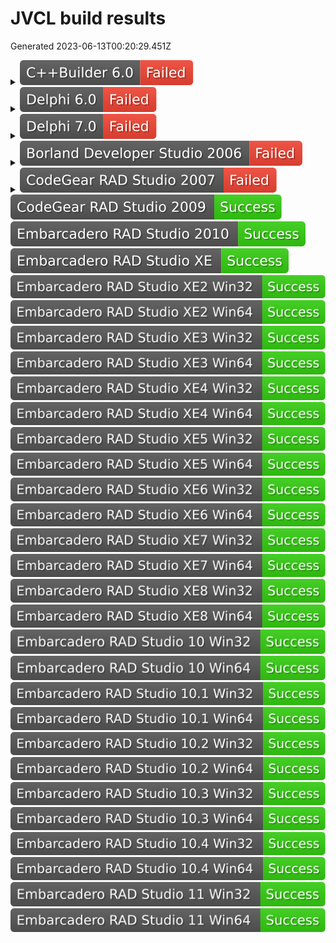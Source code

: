 # JVCL build results

Generated 2023-06-13T00:20:29.451Z

<details>
<summary><img alt="C++Builder 6.0" src="./badges/jvcl_c6.svg"></summary>

```
C:\Prog\build_auto\sources\jvcl\jvcl\run\JvRichEdit.pas (703) - Error: Field or method identifier expected
C:\Prog\build_auto\sources\jvcl\jvcl\run\JvRichEdit.pas (1007) - Fatal: Could not compile used unit '..\..\run\JvFixedEditPopUp.pas'
```

</details>
<details>
<summary><img alt="Delphi 6.0" src="./badges/jvcl_d6.svg"></summary>

```
C:\Prog\build_auto\sources\jvcl\jvcl\run\JvRichEdit.pas (703) - Error: Field or method identifier expected
C:\Prog\build_auto\sources\jvcl\jvcl\run\JvRichEdit.pas (1007) - Fatal: Could not compile used unit '..\..\run\JvFixedEditPopUp.pas'
```

</details>
<details>
<summary><img alt="Delphi 7.0" src="./badges/jvcl_d7.svg"></summary>

```
C:\Prog\build_auto\sources\jvcl\jvcl\run\JvRichEdit.pas (703) - Error: Field or method identifier expected
C:\Prog\build_auto\sources\jvcl\jvcl\run\JvRichEdit.pas (1007) - Fatal: Could not compile used unit '..\..\run\JvFixedEditPopUp.pas'
```

</details>
<details>
<summary><img alt="Borland Developer Studio 2006" src="./badges/jvcl_d10.svg"></summary>

```
C:\Prog\build_auto\sources\jvcl\jvcl\run\JvRichEdit.pas (703) - Error: E2168 Field or method identifier expected
C:\Prog\build_auto\sources\jvcl\jvcl\run\JvRichEdit.pas (1007) - Fatal: F2063 Could not compile used unit '..\..\run\JvFixedEditPopUp.pas'
```

</details>
<details>
<summary><img alt="CodeGear RAD Studio 2007" src="./badges/jvcl_d11.svg"></summary>

```
C:\Prog\build_auto\sources\jvcl\jvcl\run\JvRichEdit.pas (703) - Error: E2168 Field or method identifier expected
C:\Prog\build_auto\sources\jvcl\jvcl\run\JvRichEdit.pas (1007) - Fatal: F2063 Could not compile used unit '..\..\run\JvFixedEditPopUp.pas'
```

</details>
<img alt="CodeGear RAD Studio 2009" src="./badges/jvcl_d12.svg">
<img alt="Embarcadero RAD Studio 2010" src="./badges/jvcl_d14.svg">
<img alt="Embarcadero RAD Studio XE" src="./badges/jvcl_d15.svg">
<img alt="Embarcadero RAD Studio XE2 Win32" src="./badges/jvcl_d16.svg">
<img alt="Embarcadero RAD Studio XE2 Win64" src="./badges/jvcl_d16_x64.svg">
<img alt="Embarcadero RAD Studio XE3 Win32" src="./badges/jvcl_d17.svg">
<img alt="Embarcadero RAD Studio XE3 Win64" src="./badges/jvcl_d17_x64.svg">
<img alt="Embarcadero RAD Studio XE4 Win32" src="./badges/jvcl_d18.svg">
<img alt="Embarcadero RAD Studio XE4 Win64" src="./badges/jvcl_d18_x64.svg">
<img alt="Embarcadero RAD Studio XE5 Win32" src="./badges/jvcl_d19.svg">
<img alt="Embarcadero RAD Studio XE5 Win64" src="./badges/jvcl_d19_x64.svg">
<img alt="Embarcadero RAD Studio XE6 Win32" src="./badges/jvcl_d20.svg">
<img alt="Embarcadero RAD Studio XE6 Win64" src="./badges/jvcl_d20_x64.svg">
<img alt="Embarcadero RAD Studio XE7 Win32" src="./badges/jvcl_d21.svg">
<img alt="Embarcadero RAD Studio XE7 Win64" src="./badges/jvcl_d21_x64.svg">
<img alt="Embarcadero RAD Studio XE8 Win32" src="./badges/jvcl_d22.svg">
<img alt="Embarcadero RAD Studio XE8 Win64" src="./badges/jvcl_d22_x64.svg">
<img alt="Embarcadero RAD Studio 10 Win32" src="./badges/jvcl_d23.svg">
<img alt="Embarcadero RAD Studio 10 Win64" src="./badges/jvcl_d23_x64.svg">
<img alt="Embarcadero RAD Studio 10.1 Win32" src="./badges/jvcl_d24.svg">
<img alt="Embarcadero RAD Studio 10.1 Win64" src="./badges/jvcl_d24_x64.svg">
<img alt="Embarcadero RAD Studio 10.2 Win32" src="./badges/jvcl_d25.svg">
<img alt="Embarcadero RAD Studio 10.2 Win64" src="./badges/jvcl_d25_x64.svg">
<img alt="Embarcadero RAD Studio 10.3 Win32" src="./badges/jvcl_d26.svg">
<img alt="Embarcadero RAD Studio 10.3 Win64" src="./badges/jvcl_d26_x64.svg">
<img alt="Embarcadero RAD Studio 10.4 Win32" src="./badges/jvcl_d27.svg">
<img alt="Embarcadero RAD Studio 10.4 Win64" src="./badges/jvcl_d27_x64.svg">
<img alt="Embarcadero RAD Studio 11 Win32" src="./badges/jvcl_d28.svg">
<img alt="Embarcadero RAD Studio 11 Win64" src="./badges/jvcl_d28_x64.svg">
